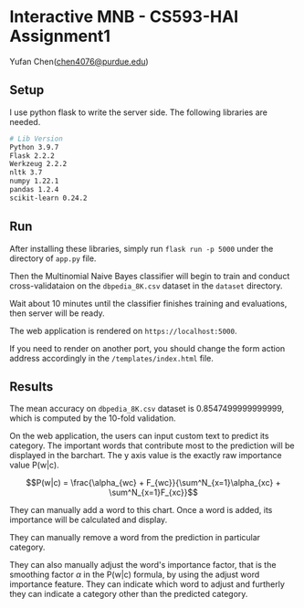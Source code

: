 # Interactive MNB - CS593-HAI Assignment1
Yufan Chen(chen4076@purdue.edu)

## Setup
I use python flask to write the server side. The following libraries are needed.
```bash
# Lib Version 
Python 3.9.7
Flask 2.2.2
Werkzeug 2.2.2
nltk 3.7
numpy 1.22.1
pandas 1.2.4
scikit-learn 0.24.2
```

## Run
After installing these libraries, simply run ```flask run -p 5000``` under the directory of ```app.py``` file.

Then the Multinomial Naive Bayes classifier will begin to train and conduct cross-validataion on the ```dbpedia_8K.csv``` dataset in the ```dataset``` directory. 

Wait about 10 minutes until the classifier finishes training and evaluations, then server will be ready.

The web application is rendered on ```https://localhost:5000```.

If you need to render on another port, you should change the form action address accordingly in the ```/templates/index.html``` file.

## Results
The mean accuracy on ```dbpedia_8K.csv``` dataset is 0.8547499999999999, which is computed by the 10-fold validation.

On the web application, the users can input custom text to predict its category. The important words that contribute most to the prediction will be displayed in the barchart. The y axis value is the exactly raw importance value P(w|c).

$$P(w|c) = \frac{\alpha_{wc} + F_{wc}}{\sum^N_{x=1}\alpha_{xc} + \sum^N_{x=1}F_{xc}}$$

 They can manually add a word to this chart. Once a word is added, its importance will be calculated and display.

 They can manually remove a word from the prediction in particular category.

 They can also manually adjust the word's importance factor, that is the smoothing factor $\alpha$ in the P(w|c) formula, by using the adjust word importance feature. They can indicate which word to adjust and furtherly they can indicate a category other than the predicted category.